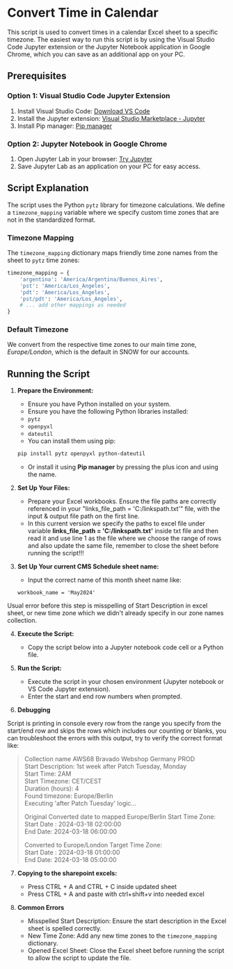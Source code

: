
# Convert Time in Calendar

This script is used to convert times in a calendar Excel sheet to a specific timezone. The easiest way to run this script is by using the Visual Studio Code Jupyter extension or the Jupyter Notebook application in Google Chrome, which you can save as an additional app on your PC.

## Prerequisites

### Option 1: Visual Studio Code Jupyter Extension
1. Install Visual Studio Code: [Download VS Code](https://code.visualstudio.com/download)
2. Install the Jupyter extension: [Visual Studio Marketplace - Jupyter](https://marketplace.visualstudio.com/items?itemName=ms-toolsai.jupyter)
3. Install Pip manager: [Pip manager](https://marketplace.visualstudio.com/items?itemName=slightc.pip-manager)

### Option 2: Jupyter Notebook in Google Chrome
1. Open Jupyter Lab in your browser: [Try Jupyter](https://jupyter.org/try-jupyter/lab/)
2. Save Jupyter Lab as an application on your PC for easy access.


## Script Explanation

The script uses the Python `pytz` library for timezone calculations. We define a `timezone_mapping` variable where we specify custom time zones that are not in the standardized format.

### Timezone Mapping

The `timezone_mapping` dictionary maps friendly time zone names from the sheet to `pytz` time zones:

```python
timezone_mapping = {
    'argentina': 'America/Argentina/Buenos_Aires',
    'pst': 'America/Los_Angeles',
    'pdt': 'America/Los_Angeles',
    'pst/pdt': 'America/Los_Angeles',
    # ... add other mappings as needed
}
```

### Default Timezone

We convert from the respective time zones to our main time zone, *Europe/London*, which is the default in SNOW for our accounts.

## Running the Script

1. **Prepare the Environment:**
   - Ensure you have Python installed on your system.
   - Ensure you have the following Python libraries installed:
    - `pytz`
    - `openpyxl`
    - `dateutil`
   - You can install them using pip:
    ```sh
    pip install pytz openpyxl python-dateutil
    ```
   - Or install it using **Pip manager** by pressing the plus icon and using the name.

2. **Set Up Your Files:**
   - Prepare your Excel workbooks. Ensure the file paths are correctly referenced in your "links_file_path = 'C:/linkspath.txt'" file, with the input & output file path on the first line.
   - In this current version we specify the paths to excel file under variable **links_file_path = 'C:/linkspath.txt'** inside txt file and then read it and use line 1 as the file where we choose the range of rows and also update the same file, remember to close the sheet before running the script!!!

3. **Set Up Your current CMS Schedule sheet name:**
   - Input the correct name of this month sheet name like: 
   
    ```
    workbook_name = 'May2024'
    ```

Usual error before this step is misspelling of Start Description in excel sheet, or new time zone which we didn't already specify in our zone names collection.


4. **Execute the Script:**
   - Copy the script below into a Jupyter notebook code cell or a Python file.

5. **Run the Script:**
   - Execute the script in your chosen environment (Jupyter notebook or VS Code Jupyter extension).
   - Enter the start and end row numbers when prompted.

6. **Debugging**

Script is printing in console every row from the range you specify from the start/end row and skips the rows which includes our counting or blanks, you can troubleshoot the errors with this output, try to verify the correct format like:

> Collection name AWS68 Bravado Webshop Germany PROD <br>
> Start Description: 1st week after Patch Tuesday, Monday <br>
> Start Time: 2AM <br>
> Start Timezone: CET/CEST <br>
> Duration (hours): 4 <br>
> Found timezone: Europe/Berlin <br>
> Executing 'after Patch Tuesday' logic... <br>
> 
> Original Converted date to mapped Europe/Berlin Start Time Zone: <br>
> Start Date : 2024-03-18 02:00:00 <br>
> End Date: 2024-03-18 06:00:00 <br>
> 
> Converted to Europe/London Target Time Zone: <br>
> Start Date : 2024-03-18 01:00:00 <br>
> End Date: 2024-03-18 05:00:00 <br>

7. **Copying to the sharepoint excels:**

   - Press CTRL + A and CTRL + C inside updated sheet
   - Press CTRL + A and paste with ctrl+shift+v into needed excel

8. **Common Errors**

   - Misspelled Start Description: Ensure the start description in the Excel sheet is spelled correctly.
   - New Time Zone: Add any new time zones to the `timezone_mapping` dictionary.
   - Opened Excel Sheet: Close the Excel sheet before running the script to allow the script to update the file.

